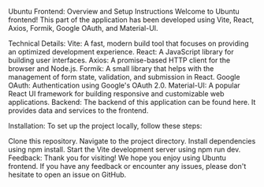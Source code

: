 Ubuntu Frontend: Overview and Setup Instructions
Welcome to Ubuntu frontend! This part of the application has been developed using Vite, React, Axios, Formik, Google OAuth, and Material-UI.

Technical Details:
Vite: A fast, modern build tool that focuses on providing an optimized development experience.
React: A JavaScript library for building user interfaces.
Axios: A promise-based HTTP client for the browser and Node.js.
Formik: A small library that helps with the management of form state, validation, and submission in React.
Google OAuth: Authentication using Google's OAuth 2.0.
Material-UI: A popular React UI framework for building responsive and customizable web applications.
Backend:
The backend of this application can be found here. It provides data and services to the frontend.

Installation:
To set up the project locally, follow these steps:

Clone this repository.
Navigate to the project directory.
Install dependencies using npm install.
Start the Vite development server using npm run dev.
Feedback:
Thank you for visiting! We hope you enjoy using Ubuntu frontend. If you have any feedback or encounter any issues, please don't hesitate to open an issue on GitHub.
